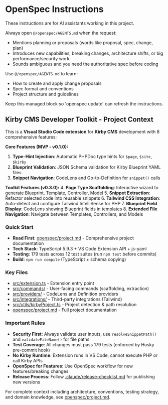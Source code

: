 <!-- OPENSPEC:START -->
# OpenSpec Instructions

These instructions are for AI assistants working in this project.

Always open `@/openspec/AGENTS.md` when the request:

- Mentions planning or proposals (words like proposal, spec, change, plan)
- Introduces new capabilities, breaking changes, architecture shifts, or big performance/security work
- Sounds ambiguous and you need the authoritative spec before coding

Use `@/openspec/AGENTS.md` to learn:

- How to create and apply change proposals
- Spec format and conventions
- Project structure and guidelines

Keep this managed block so 'openspec update' can refresh the instructions.

<!-- OPENSPEC:END -->

## Kirby CMS Developer Toolkit - Project Context

This is a **Visual Studio Code extension** for **Kirby CMS** development with 8 comprehensive features:

**Core Features (MVP - v0.1.0):**
1. **Type-Hint Injection**: Automatic PHPDoc type hints for `$page`, `$site`, `$kirby`
2. **Blueprint Validation**: JSON Schema validation for Kirby Blueprint YAML files
3. **Snippet Navigation**: CodeLens and Go-to-Definition for `snippet()` calls

**Toolkit Features (v0.3.0):**
4. **Page Type Scaffolding**: Interactive wizard to generate Blueprint, Template, Controller, Model
5. **Snippet Extraction**: Refactor selected code into reusable snippets
6. **Tailwind CSS Integration**: Auto-detect and configure Tailwind IntelliSense for PHP
7. **Blueprint Field Display**: CodeLens showing Blueprint fields in templates
8. **Extended File Navigation**: Navigate between Templates, Controllers, and Models

### Quick Start

- **Read First**: [openspec/project.md](openspec/project.md) - Comprehensive project documentation
- **Tech Stack**: TypeScript 5.9.3 + VS Code Extension API + js-yaml
- **Testing**: 179 tests across 12 test suites (run `npm test` before commits)
- **Build**: `npm run compile` (TypeScript + schema copying)

### Key Files

- [src/extension.ts](src/extension.ts) - Extension entry point
- [src/commands/](src/commands/) - User-facing commands (scaffolding, extraction)
- [src/providers/](src/providers/) - CodeLens and Definition providers
- [src/integrations/](src/integrations/) - Third-party integrations (Tailwind)
- [src/utils/kirbyProject.ts](src/utils/kirbyProject.ts) - Project detection & path resolution
- [openspec/project.md](openspec/project.md) - Full project documentation

### Important Rules

- **Security First**: Always validate user inputs, use `resolveSnippetPath()` and `validateFileName()` for file paths
- **Test Coverage**: All changes must pass 179 tests (enforced by Husky pre-commit hook)
- **No Kirby Runtime**: Extension runs in VS Code, cannot execute PHP or call Kirby APIs
- **OpenSpec for Features**: Use OpenSpec workflow for new features/breaking changes
- **Release Process**: Follow [.claude/release-checklist.md](.claude/release-checklist.md) for publishing new versions

For complete context including architecture, conventions, testing strategy, and domain knowledge, see [openspec/project.md](openspec/project.md).
